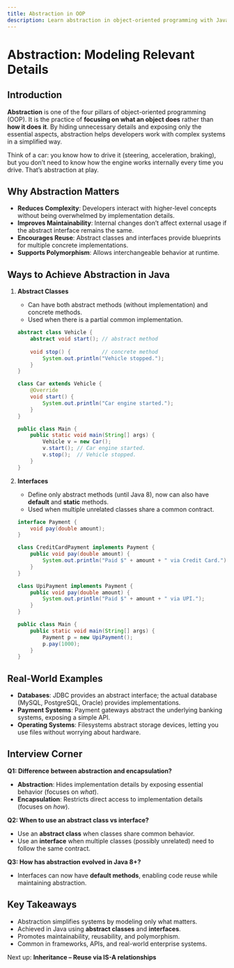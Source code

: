 ```yaml
---
title: Abstraction in OOP
description: Learn abstraction in object-oriented programming with Java examples, real-world applications, and interview questions.
---
```


# Abstraction: Modeling Relevant Details

## Introduction
**Abstraction** is one of the four pillars of object-oriented programming (OOP). It is the practice of **focusing on what an object does** rather than **how it does it**. By hiding unnecessary details and exposing only the essential aspects, abstraction helps developers work with complex systems in a simplified way.  

Think of a car: you know how to drive it (steering, acceleration, braking), but you don’t need to know how the engine works internally every time you drive. That’s abstraction at play.



## Why Abstraction Matters
- **Reduces Complexity**: Developers interact with higher-level concepts without being overwhelmed by implementation details.  
- **Improves Maintainability**: Internal changes don’t affect external usage if the abstract interface remains the same.  
- **Encourages Reuse**: Abstract classes and interfaces provide blueprints for multiple concrete implementations.  
- **Supports Polymorphism**: Allows interchangeable behavior at runtime.  



## Ways to Achieve Abstraction in Java
1. **Abstract Classes**
   - Can have both abstract methods (without implementation) and concrete methods.  
   - Used when there is a partial common implementation.  

   ```java
   abstract class Vehicle {
       abstract void start(); // abstract method
       
       void stop() {          // concrete method
           System.out.println("Vehicle stopped.");
       }
   }

   class Car extends Vehicle {
       @Override
       void start() {
           System.out.println("Car engine started.");
       }
   }

   public class Main {
       public static void main(String[] args) {
           Vehicle v = new Car();
           v.start(); // Car engine started.
           v.stop();  // Vehicle stopped.
       }
   }
   ```

2. **Interfaces**
   - Define only abstract methods (until Java 8), now can also have **default** and **static** methods.  
   - Used when multiple unrelated classes share a common contract.  

   ```java
   interface Payment {
       void pay(double amount);
   }

   class CreditCardPayment implements Payment {
       public void pay(double amount) {
           System.out.println("Paid $" + amount + " via Credit Card.");
       }
   }

   class UpiPayment implements Payment {
       public void pay(double amount) {
           System.out.println("Paid $" + amount + " via UPI.");
       }
   }

   public class Main {
       public static void main(String[] args) {
           Payment p = new UpiPayment();
           p.pay(1000);
       }
   }
   ```



## Real-World Examples
- **Databases**: JDBC provides an abstract interface; the actual database (MySQL, PostgreSQL, Oracle) provides implementations.  
- **Payment Systems**: Payment gateways abstract the underlying banking systems, exposing a simple API.  
- **Operating Systems**: Filesystems abstract storage devices, letting you use files without worrying about hardware.  



## Interview Corner
**Q1: Difference between abstraction and encapsulation?**  
- **Abstraction**: Hides implementation details by exposing essential behavior (focuses on *what*).  
- **Encapsulation**: Restricts direct access to implementation details (focuses on *how*).  

**Q2: When to use an abstract class vs interface?**  
- Use an **abstract class** when classes share common behavior.  
- Use an **interface** when multiple classes (possibly unrelated) need to follow the same contract.  

**Q3: How has abstraction evolved in Java 8+?**  
- Interfaces can now have **default methods**, enabling code reuse while maintaining abstraction.  



## Key Takeaways
- Abstraction simplifies systems by modeling only what matters.  
- Achieved in Java using **abstract classes** and **interfaces**.  
- Promotes maintainability, reusability, and polymorphism.  
- Common in frameworks, APIs, and real-world enterprise systems.  



 Next up: **Inheritance – Reuse via IS-A relationships**  
